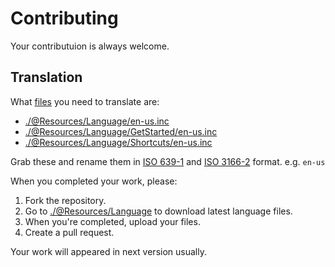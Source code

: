 # Contributing

Your contributuion is always welcome.

## Translation

What [files](https://github.com/SteveHsuDrawing/quanto/tree/main/%40Resources/Language) you need to translate are:

- [./@Resources/Language/en-us.inc](https://github.com/SteveHsuDrawing/quanto/blob/main/%40Resources/Language/en-us.inc)
- [./@Resources/Language/GetStarted/en-us.inc](https://github.com/SteveHsuDrawing/quanto/blob/main/%40Resources/Language/GetStarted/en-us.inc)
- [./@Resources/Language/Shortcuts/en-us.inc](https://github.com/SteveHsuDrawing/quanto/blob/main/%40Resources/Language/Shortcuts/en-us.inc)

Grab these and rename them in [ISO 639-1](https://en.wikipedia.org/wiki/ISO_639-1) and [ISO 3166-2](https://en.wikipedia.org/wiki/ISO_3166-2) format. e.g. ``en-us``

When you completed your work, please:

1. Fork the repository.
2. Go to [./@Resources/Language](https://github.com/SteveHsuDrawing/quanto/tree/main/%40Resources/Language) to download latest language files. 
3. When you're completed, upload your files.
4. Create a pull request.

Your work will appeared in next version usually.
